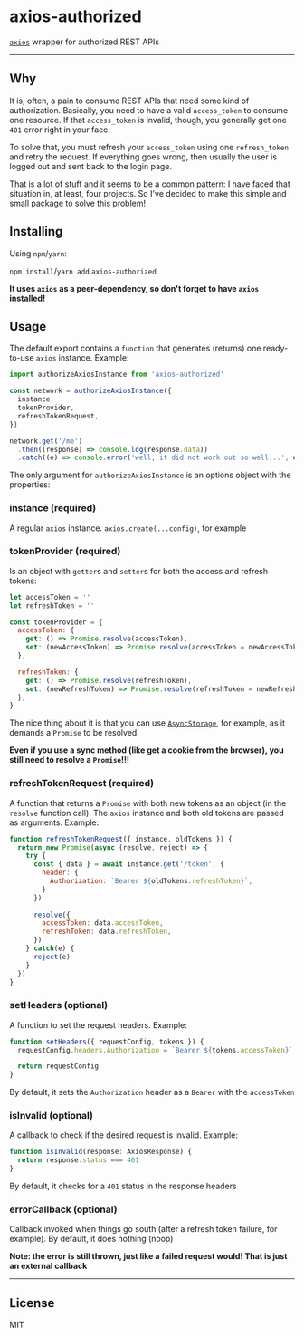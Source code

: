 # axios-authorized

[`axios`](https://github.com/axios/axios) wrapper for authorized REST APIs

---

## Why

It is, often, a pain to consume REST APIs that need some kind of authorization.
Basically, you need to have a valid `access_token` to consume one resource.
If that `access_token` is invalid, though, you generally get one `401` error right in your face.

To solve that, you must refresh your `access_token` using one `refresh_token` and retry the request.
If everything goes wrong, then usually the user is logged out and sent back to the login page.

That is a lot of stuff and it seems to be a common pattern: I have faced that situation in, at least, four projects.
So I've decided to make this simple and small package to solve this problem!

## Installing

Using `npm`/`yarn`:

`npm install`/`yarn add` `axios-authorized`

**It uses `axios` as a peer-dependency, so don't forget to have `axios` installed!**

## Usage

The default export contains a `function` that generates (returns) one ready-to-use `axios` instance. Example:

```js
import authorizeAxiosInstance from 'axios-authorized'

const network = authorizeAxiosInstance({
  instance,
  tokenProvider,
  refreshTokenRequest,
})

network.get('/me')
  .then((response) => console.log(response.data))
  .catch((e) => console.error('well, it did not work out so well...', e))
```

The only argument for `authorizeAxiosInstance` is an options object with the properties:

### instance (required)

A regular `axios` instance. `axios.create(...config)`, for example

### tokenProvider (required)

Is an object with `getter`s and `setter`s for both the access and refresh tokens:

```js
let accessToken = ''
let refreshToken = ''

const tokenProvider = {
  accessToken: {
    get: () => Promise.resolve(accessToken),
    set: (newAccessToken) => Promise.resolve(accessToken = newAccessToken),
  },

  refreshToken: {
    get: () => Promise.resolve(refreshToken),
    set: (newRefreshToken) => Promise.resolve(refreshToken = newRefreshToken),
  },
}
```

The nice thing about it is that you can use
[`AsyncStorage`](https://facebook.github.io/react-native/docs/asyncstorage),
for example, as it demands a `Promise` to be resolved.

**Even if you use a sync method (like get a cookie from the browser), you still need to resolve a `Promise`!!!**

### refreshTokenRequest (required)

A function that returns a `Promise` with both new tokens as an object (in the `resolve` function call).
The `axios` instance and both old tokens are passed as arguments. Example:

```js
function refreshTokenRequest({ instance, oldTokens }) {
  return new Promise(async (resolve, reject) => {
    try {
      const { data } = await instance.get('/token', {
        header: {
          Authorization: `Bearer ${oldTokens.refreshToken}`,
        }
      })
      
      resolve({
        accessToken: data.accessToken,
        refreshToken: data.refreshToken,
      })
    } catch(e) {
      reject(e)
    }
  })
}
```

### setHeaders (optional)

A function to set the request headers. Example:

```js
function setHeaders({ requestConfig, tokens }) {
  requestConfig.headers.Authorization = `Bearer ${tokens.accessToken}`

  return requestConfig
}
```

By default, it sets the `Authorization` header as a `Bearer` with the `accessToken`

### isInvalid (optional)

A callback to check if the desired request is invalid. Example:

```js
function isInvalid(response: AxiosResponse) {
  return response.status === 401
}
```

By default, it checks for a `401` status in the response headers

### errorCallback (optional)

Callback invoked when things go south (after a refresh token failure, for example).
By default, it does nothing (noop)

**Note: the error is still thrown, just like a failed request would! That is just an external callback**

---

## License

MIT
